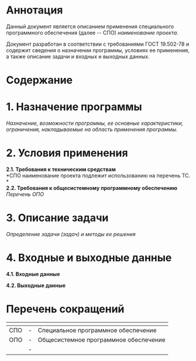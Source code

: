 <!--  Тиульный лист  -->

<!--  Новый лист  -->
# Аннотация
Данный документ является описанием применения специального программного
обеспечения (далее -- СПО) *наименование проекта*.

Документ разработан в соответствии с требованиями ГОСТ 19.502-78 и
содержит сведения о назначении программы, условиях ее применения, а
также описание задачи и входных и выходных данных.


<!--  Новый лист, используем автоформирование ворда за счет заголовков. Далее вариант для Маркдауна -->
# Содержание


<!--  Новый лист  -->
# 1. Назначение программы
*Назначение, возможности программы, ее основные характеристики, ограничения, накладываемые на область применения программы.*   

<!--  Новый лист  -->
# 2. Условия применения
**2.1.	Требования к техническим средствам**   
*СПО наименование проекта подлежит использованию на перечень ТС. *   
**2.2.	Требования к общесистемному программному обеспечению**   
*Перечень ОПО*   


<!--  Новый лист  -->
# 3. Описание задачи
*Определение задачи (задач) и методы ее решения*


<!--  Новый лист  -->
# 4. Входные и выходные данные
**4.1. Входные данные**

**4.2. Выходные данные**


<!--  Таблица с подписями -->

<!--  Новый лист  -->
# Перечень сокращений
| <!-- без заголовка--> | <!-- без заголовка--> | <!-- без заголовка--> |
|:--|:-:|:-|
|СПО|-|Специальное программное обеспечение|
|ОПО|-|Общесистемное программное обеспечение|
||-||

<!--  всегда с нового листа: Лист регистрации изменений -->